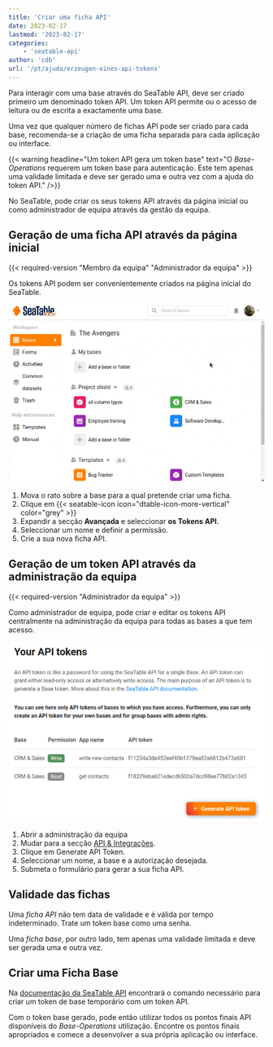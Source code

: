 ```yaml
---
title: 'Criar uma ficha API'
date: 2023-02-17
lastmod: '2023-02-17'
categories:
    - 'seatable-api'
author: 'cdb'
url: '/pt/ajuda/erzeugen-eines-api-tokens'
---
```


Para interagir com uma base através do SeaTable API, deve ser criado primeiro um denominado token API. Um token API permite ou o acesso de leitura ou de escrita a exactamente uma base.

Uma vez que qualquer número de fichas API pode ser criado para cada base, recomenda-se a criação de uma ficha separada para cada aplicação ou interface.

{{< warning headline="Um token API gera um token base" text="O _Base-Operations_ requerem um token base para autenticação. Este tem apenas uma validade limitada e deve ser gerado uma e outra vez com a ajuda do token API." />}}

No SeaTable, pode criar os seus tokens API através da página inicial ou como administrador de equipa através da gestão da equipa.

## Geração de uma ficha API através da página inicial

{{< required-version "Membro da equipa" "Administrador da equipa" >}}

Os tokens API podem ser convenientemente criados na página inicial do SeaTable.

![Criar nova Ficha Base](images/generate-api-token.gif)

1. Mova o rato sobre a base para a qual pretende criar uma ficha.
2. Clique em {{< seatable-icon icon="dtable-icon-more-vertical" color="grey" >}}
3. Expandir a secção **Avançada** e seleccionar **os Tokens API**.
4. Seleccionar um nome e definir a permissão.
5. Crie a sua nova ficha API.

## Geração de um token API através da administração da equipa

{{< required-version "Administrador da equipa" >}}

Como administrador de equipa, pode criar e editar os tokens API centralmente na administração da equipa para todas as bases a que tem acesso.

![Gerar fichas API através da gestão da equipa](images/generate-api-token-team-administrator.png)

1. Abrir a administração da equipa
2. Mudar para a secção [API & Integrações](https://account.seatable.io/api).
3. Clique em Generate API Token.
4. Seleccionar um nome, a base e a autorização desejada.
5. Submeta o formulário para gerar a sua ficha API.

## Validade das fichas

Uma _ficha API_ não tem data de validade e é válida por tempo indeterminado. Trate um token base como uma senha.

Uma _ficha base_, por outro lado, tem apenas uma validade limitada e deve ser gerada uma e outra vez.

## Criar uma Ficha Base

Na [documentação da SeaTable API](https://api.seatable.com) encontrará o comando necessário para criar um token de base temporário com um token API.

Com o token base gerado, pode então utilizar todos os pontos finais API disponíveis do _Base-Operations_ utilização. Encontre os pontos finais apropriados e comece a desenvolver a sua própria aplicação ou interface.
